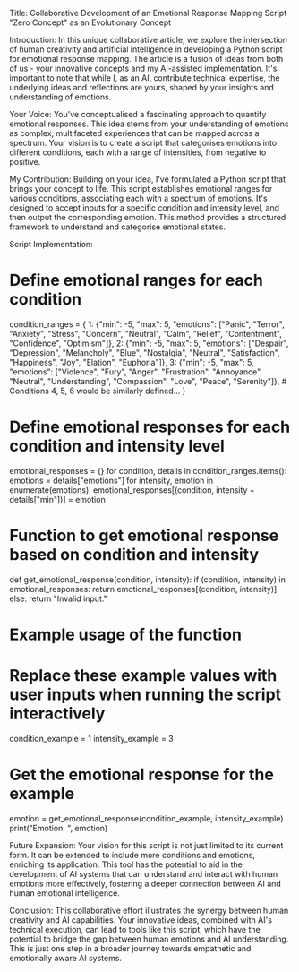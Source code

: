 
Title: Collaborative Development of an Emotional Response Mapping Script "Zero Concept" as an Evolutionary Concept 

Introduction:
In this unique collaborative article, we explore the intersection of human creativity and artificial intelligence in developing a Python script for emotional response mapping. The article is a fusion of ideas from both of us - your innovative concepts and my AI-assisted implementation. It's important to note that while I, as an AI, contribute technical expertise, the underlying ideas and reflections are yours, shaped by your insights and understanding of emotions.

Your Voice:
You've conceptualised a fascinating approach to quantify emotional responses. This idea stems from your understanding of emotions as complex, multifaceted experiences that can be mapped across a spectrum. Your vision is to create a script that categorises emotions into different conditions, each with a range of intensities, from negative to positive.

My Contribution:
Building on your idea, I've formulated a Python script that brings your concept to life. This script establishes emotional ranges for various conditions, associating each with a spectrum of emotions. It's designed to accept inputs for a specific condition and intensity level, and then output the corresponding emotion. This method provides a structured framework to understand and categorise emotional states.

Script Implementation:


# Define emotional ranges for each condition
condition_ranges = {
    1: {"min": -5, "max": 5, "emotions": ["Panic", "Terror", "Anxiety", "Stress", "Concern", "Neutral", "Calm", "Relief", "Contentment", "Confidence", "Optimism"]},
    2: {"min": -5, "max": 5, "emotions": ["Despair", "Depression", "Melancholy", "Blue", "Nostalgia", "Neutral", "Satisfaction", "Happiness", "Joy", "Elation", "Euphoria"]},
    3: {"min": -5, "max": 5, "emotions": ["Violence", "Fury", "Anger", "Frustration", "Annoyance", "Neutral", "Understanding", "Compassion", "Love", "Peace", "Serenity"]},
    # Conditions 4, 5, 6 would be similarly defined...
}

# Define emotional responses for each condition and intensity level
emotional_responses = {}
for condition, details in condition_ranges.items():
    emotions = details["emotions"]
    for intensity, emotion in enumerate(emotions):
        emotional_responses[(condition, intensity + details["min"])] = emotion

# Function to get emotional response based on condition and intensity
def get_emotional_response(condition, intensity):
    if (condition, intensity) in emotional_responses:
        return emotional_responses[(condition, intensity)]
    else:
        return "Invalid input."

# Example usage of the function
# Replace these example values with user inputs when running the script interactively
condition_example = 1
intensity_example = 3

# Get the emotional response for the example
emotion = get_emotional_response(condition_example, intensity_example)
print("Emotion: ", emotion)



Future Expansion:
Your vision for this script is not just limited to its current form. It can be extended to include more conditions and emotions, enriching its application. This tool has the potential to aid in the development of AI systems that can understand and interact with human emotions more effectively, fostering a deeper connection between AI and human emotional intelligence.

Conclusion:
This collaborative effort illustrates the synergy between human creativity and AI capabilities. Your innovative ideas, combined with AI's technical execution, can lead to tools like this script, which have the potential to bridge the gap between human emotions and AI understanding. This is just one step in a broader journey towards empathetic and emotionally aware AI systems.
